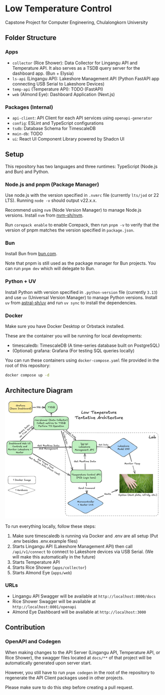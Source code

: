 # Low Temperature Control

Capstone Project for Computer Engineering, Chulalongkorn University

## Folder Structure

### Apps

- `collector` (Rice Shower): Data Collector for Lingangu API and Temperature API. It also serves as a TSDB query server for the dashboard app. (Bun + Elysia)
- `ls-api` (Lingangu API): Lakeshore Management API (Python FastAPI app connecting USB Serial to Lakeshore Devices)
- `temp-api` (Temperature API): TODO (FastAPI)
- `web` (Almond Eye): Dashboard Application (Next.js)

### Packages (Internal)

- `api-client`: API Client for each API services using `openapi-generator`
- `config`: ESLint and TypeScript configurations
- `tsdb`: Database Schema for TimescaleDB
- `main-db`: TODO
- `ui`: React UI Component Library powered by Shadcn UI

## Setup

This repository has two languages and three runtimes: TypeScript (Node.js and Bun) and Python.

### Node.js and pnpm (Package Manager)

Use node.js with the version specified in `.nvmrc` file (currently `lts/jod` or 22 LTS). Running `node -v` should output v22.x.x.

Recommend using `nvm` (Node Version Manager) to manage Node.js versions. Install `nvm` from [nvm-sh/nvm](https://github.com/nvm-sh/nvm).

Run `corepack enable` to enable Corepack, then run `pnpm -v` to verify that the version of pnpm matches the version specified in `package.json`.

### Bun

Install Bun from [bun.com](https://bun.com).

Note that pnpm is still used as the package manager for Bun projects. You can run `pnpm dev` which will delegate to Bun.

### Python + UV

Install Python with version specified in `.python-version` file (currently `3.13`) and use `uv` (Universal Version Manager) to manage Python versions. Install `uv` from [astral-sh/uv](https://github.com/astral-sh/uv) and run `uv sync` to install the dependencies.

### Docker

Make sure you have Docker Desktop or Orbstack installed.

These are the container you will be running for local developments:

- timescaledb: TimescaleDB (A time-series database built on PostgreSQL)
- (Optional) grafana: Grafana (For testing SQL queries locally)

You can run these containers using `docker-compose.yaml` file provided in the root of this repository:

```bash
docker compose up -d
```

## Architecture Diagram

![](./docs/arch-v1.webp)

To run everything locally, follow these steps:

1. Make sure timescaledb is running via Docker and .env are all setup (Put .env besides .env.example files)
2. Starts Lingangu API (Lakeshore Management API) then call `/api/v1/connect` to connect to Lakeshore devices via USB Serial. (We will make this automatically in the future)
3. Starts Temperature API
4. Starts Rice Shower (`apps/collector`)
5. Starts Almond Eye (`apps/web`)

### URLs

- Lingangu API Swagger will be available at `http://localhost:8000/docs`
- Rice Shower Swagger will be available at `http://localhost:8001/openapi`
- Almond Eye Dashboard will be available at `http://localhost:3000`

## Contribution

### OpenAPI and Codegen

When making changes to the API Server (Lingangu API, Temperature API, or Rice Shower), the swagger files located at `docs/**` of that project will be automatically generated upon server start.

However, you still have to run `pnpm codegen` in the root of the repository to regenerate the API Client packages used in other projects.

Please make sure to do this step before creating a pull request.
